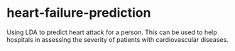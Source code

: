 # heart-failure-prediction
Using LDA to predict heart attack for a person. This can be used to help hospitals in assessing the severity of patients with cardiovascular diseases.
